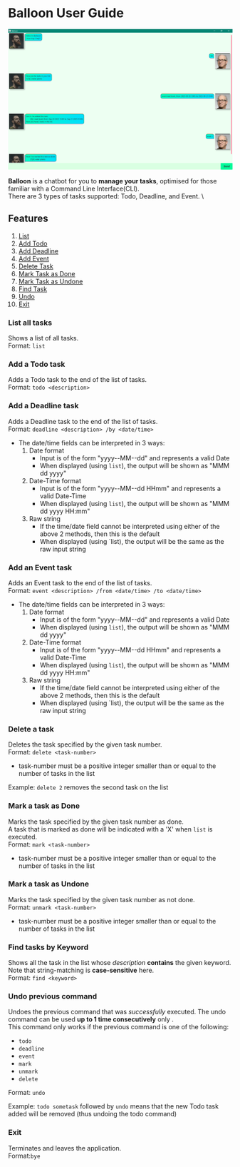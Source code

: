# Balloon User Guide

![Image of the UI of the Balloon chatbot](./Ui.png)

**Balloon** is a chatbot for you to **manage your tasks**, optimised for 
those familiar with a Command Line Interface(CLI). \
There are 3 types of tasks supported: Todo, Deadline, and Event. \

## Features
1. [List](#list-all-tasks)
2. [Add Todo](#add-a-todo-task)
3. [Add Deadline](#add-a-deadline-task)
4. [Add Event](#add-an-event-task)
4. [Delete Task](#delete-a-task)
5. [Mark Task as Done](#mark-a-task-as-done)
6. [Mark Task as Undone](#mark-a-task-as-undone)
7. [Find Task](#find-tasks-by-keyword)
8. [Undo](#undo-previous-command)
9. [Exit](#exit)


### List all tasks
Shows a list of all tasks.\
Format: `list`

### Add a Todo task
Adds a Todo task to the end of the list of tasks. \
Format: `todo <description>`

### Add a Deadline task
Adds a Deadline task to the end of the list of tasks. \
Format: `deadline <description> /by <date/time>`
- The date/time fields can be interpreted in 3 ways:
    1. Date format
        - Input is of the form "yyyy--MM--dd" and represents a valid Date
        - When displayed (using `list`), the output will be shown as "MMM dd yyyy"
    2. Date-Time format
        - Input is of the form "yyyy--MM--dd HHmm" and represents a valid Date-Time
        - When displayed (using `list`), the output will be shown as "MMM dd yyyy HH:mm"
    3. Raw string
        - If the time/date field cannot be interpreted using either
          of the above 2 methods, then this is the default
        - When displayed (using `list), the output will be the same as
          the raw input string

### Add an Event task
Adds an Event task to the end of the list of tasks. \
Format: `event <description> /from <date/time> /to <date/time>`
- The date/time fields can be interpreted in 3 ways:
  1. Date format 
     - Input is of the form "yyyy--MM--dd" and represents a valid Date 
     - When displayed (using `list`), the output will be shown as "MMM dd yyyy"
  2. Date-Time format 
     - Input is of the form "yyyy--MM--dd HHmm" and represents a valid Date-Time
     - When displayed (using `list`), the output will be shown as "MMM dd yyyy HH:mm"
  3. Raw string 
     - If the time/date field cannot be interpreted using either 
     of the above 2 methods, then this is the default 
     - When displayed (using `list), the output will be the same as 
     the raw input string 

### Delete a task
Deletes the task specified by the given task number. \
Format: `delete <task-number>`
- task-number must be a positive integer smaller than or equal to the number of tasks in the list

Example: `delete 2` removes the second task on the list

### Mark a task as Done
Marks the task specified by the given task number as done. \
A task that is marked as done will be indicated with a 'X' when `list` is executed. \
Format: `mark <task-number>`
- task-number must be a positive integer smaller than or equal to the number of tasks in the list

### Mark a task as Undone
Marks the task specified by the given task number as not done. \
Format: `unmark <task-number>`
- task-number must be a positive integer smaller than or equal to the number of tasks in the list

### Find tasks by Keyword
Shows all the task in the list whose _description_ **contains** the given keyword. \
Note that string-matching is **case-sensitive** here. \
Format: `find <keyword>`

### Undo previous command
Undoes the previous command that was _successfully_ executed.
The undo command can be used **up to 1 time consecutively** only . \
This command only works if the previous command is one of the following:
- `todo`
- `deadline`
- `event`
- `mark`
- `unmark`
- `delete` 

Format: `undo`

Example: `todo sometask` followed by `undo` means that the
new Todo task added will be removed (thus undoing the todo command)

### Exit
Terminates and leaves the application. \
Format:`bye`
